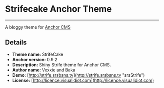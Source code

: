 # Strifecake Anchor Theme
<hr>

A bloggy theme for [Anchor CMS](http://anchorcms.com/ "Anchor CMS")

## Details
- **Theme name:** StrifeCake
- **Anchor version:** 0.9.2
- **Description:** Shiny Strife theme for Anchor CMS.
- **Author name:** Vexxie and Baka 
- **Demo:** [http://strife.srsbsns.tv](http://strife.srsbsns.tv "srsStrife")
- **License:** [http://licence.visualidiot.com](http://licence.visualidiot.com)